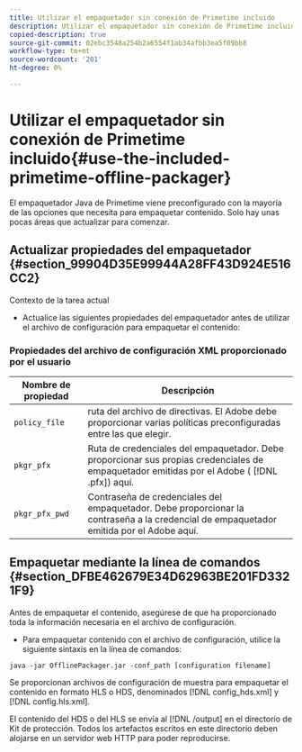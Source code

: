 ```yaml
---
title: Utilizar el empaquetador sin conexión de Primetime incluido
description: Utilizar el empaquetador sin conexión de Primetime incluido
copied-description: true
source-git-commit: 02ebc3548a254b2a6554f1ab34afbb3ea5f09bb8
workflow-type: tm+mt
source-wordcount: '201'
ht-degree: 0%

---
```


# Utilizar el empaquetador sin conexión de Primetime incluido{#use-the-included-primetime-offline-packager}

El empaquetador Java de Primetime viene preconfigurado con la mayoría de las opciones que necesita para empaquetar contenido. Solo hay unas pocas áreas que actualizar para comenzar.

## Actualizar propiedades del empaquetador {#section_99904D35E99944A28FF43D924E516CC2}

Contexto de la tarea actual

* Actualice las siguientes propiedades del empaquetador antes de utilizar el archivo de configuración para empaquetar el contenido:

### Propiedades del archivo de configuración XML proporcionado por el usuario

| Nombre de propiedad | Descripción |
|---|---|
| `policy_file` | ruta del archivo de directivas. El Adobe debe proporcionar varias políticas preconfiguradas entre las que elegir. |
| `pkgr_pfx` | Ruta de credenciales del empaquetador. Debe proporcionar sus propias credenciales de empaquetador emitidas por el Adobe ( [!DNL .pfx]) aquí. |
| `pkgr_pfx_pwd` | Contraseña de credenciales del empaquetador. Debe proporcionar la contraseña a la credencial de empaquetador emitida por el Adobe aquí. |

## Empaquetar mediante la línea de comandos {#section_DFBE462679E34D62963BE201FD3321F9}

Antes de empaquetar el contenido, asegúrese de que ha proporcionado toda la información necesaria en el archivo de configuración.

* Para empaquetar contenido con el archivo de configuración, utilice la siguiente sintaxis en la línea de comandos:

```
java -jar OfflinePackager.jar -conf_path [configuration filename]
```

Se proporcionan archivos de configuración de muestra para empaquetar el contenido en formato HLS o HDS, denominados [!DNL config_hds.xml] y [!DNL config.hls.xml].

El contenido del HDS o del HLS se envía al [!DNL /output] en el directorio de Kit de protección. Todos los artefactos escritos en este directorio deben alojarse en un servidor web HTTP para poder reproducirse.
